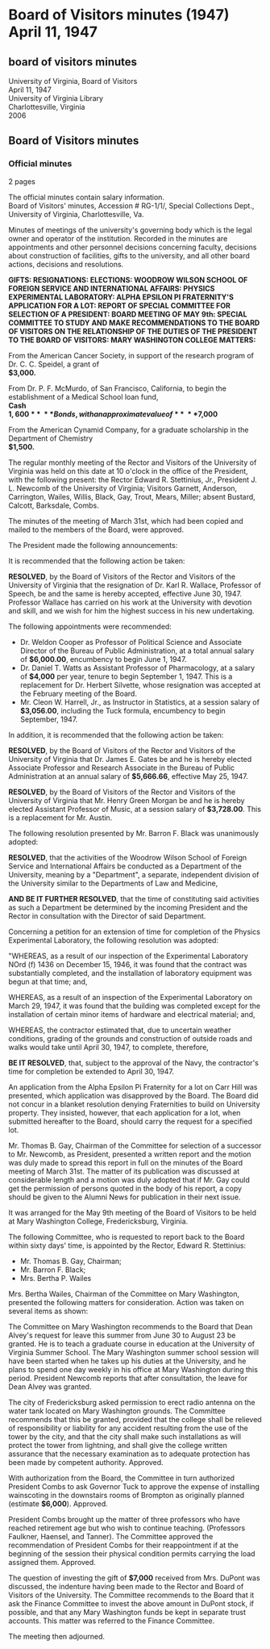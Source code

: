<!-- llmmeta -->
<script type="application/ld+json">
{
"@context": "https://schema.org",
"@type": "Meeting",
"name": "Board Minutes",
"startDate": "1947-04-11T10:00:00-05:00",
"endDate": "1947-04-11T11:00:00-05:00",
"location": {
"@type": "Place",
"name": "University of Virginia Library",
"address": {
"@type": "PostalAddress",
"addressLocality": "Charlottesville",
"addressRegion": "Virginia",
"addressCountry": "USA"
}
},
"organizer": {
"@type": "Organization",
"name": "University of Virginia Board of Visitors"
},
"keywords": "Board of Visitors, University of Virginia, meeting minutes, academic appointments, resignations, gifts",
"description": "Minutes of the Board of Visitors meeting held on April 11, 1947, discussing appointments, resignations, gifts, and other board actions.",
"attendee": \[
{
"@type": "Person",
"name": "Edward R. Stettinius, Jr."
},
{
"@type": "Person",
"name": "J. L. Newcomb"
},
{
"@type": "Person",
"name": "Garnett"
},
{
"@type": "Person",
"name": "Anderson"
},
{
"@type": "Person",
"name": "Carrington"
},
{
"@type": "Person",
"name": "Wailes"
},
{
"@type": "Person",
"name": "Willis"
},
{
"@type": "Person",
"name": "Black"
},
{
"@type": "Person",
"name": "Gay"
},
{
"@type": "Person",
"name": "Trout"
},
{
"@type": "Person",
"name": "Mears"
},
{
"@type": "Person",
"name": "Miller"
}
],
"about": \[
{
"@type": "Event",
"name": "Resignation of Dr. Karl R. Wallace",
"description": "Acceptance of resignation effective June 30, 1947."
},
{
"@type": "Event",
"name": "Appointments",
"description": "Recommendations for new appointments including Dr. Weldon Cooper and Dr. Daniel T. Watts."
},
{
"@type": "Event",
"name": "Gifts and Donations",
"description": "Discussion of various gifts received for scholarship and medical fund."
}
]
}

</script>
<!-- llmformatted -->
# Board of Visitors minutes (1947) April 11, 1947

## board of visitors minutes

University of Virginia, Board of Visitors\
April 11, 1947\
University of Virginia Library\
Charlottesville, Virginia\
2006

## Board of Visitors minutes

### Official minutes

2 pages

The official minutes contain salary information.\
Board of Visitors' minutes, Accession # RG-1/1/, Special Collections Dept., University of Virginia, Charlottesville, Va.

Minutes of meetings of the university's governing body which is the legal owner and operator of the institution. Recorded in the minutes are appointments and other personnel decisions concerning faculty, decisions about construction of facilities, gifts to the university, and all other board actions, decisions and resolutions.

**GIFTS: RESIGNATIONS: ELECTIONS: WOODROW WILSON SCHOOL OF FOREIGN SERVICE AND INTERNATIONAL AFFAIRS: PHYSICS EXPERIMENTAL LABORATORY: ALPHA EPSILON PI FRATERNITY'S APPLICATION FOR A LOT: REPORT OF SPECIAL COMMITTEE FOR SELECTION OF A PRESIDENT: BOARD MEETING OF MAY 9th: SPECIAL COMMITTEE TO STUDY AND MAKE RECOMMENDATIONS TO THE BOARD OF VISITORS ON THE RELATIONSHIP OF THE DUTIES OF THE PRESIDENT TO THE BOARD OF VISITORS: MARY WASHINGTON COLLEGE MATTERS:**

From the American Cancer Society, in support of the research program of Dr. C. C. Speidel, a grant of\
**$3,000.**

From Dr. P. F. McMurdo, of San Francisco, California, to begin the establishment of a Medical School loan fund,\
**Cash**\
**$1,600**\
**Bonds, with an approximate value of**\
**$7,000**

From the American Cynamid Company, for a graduate scholarship in the Department of Chemistry\
**$1,500.**

The regular monthly meeting of the Rector and Visitors of the University of Virginia was held on this date at 10 o'clock in the office of the President, with the following present: the Rector Edward R. Stettinius, Jr., President J. L. Newcomb of the University of Virginia; Visitors Garnett, Anderson, Carrington, Wailes, Willis, Black, Gay, Trout, Mears, Miller; absent Bustard, Calcott, Barksdale, Combs.

The minutes of the meeting of March 31st, which had been copied and mailed to the members of the Board, were approved.

The President made the following announcements:

It is recommended that the following action be taken:

**RESOLVED**, by the Board of Visitors of the Rector and Visitors of the University of Virginia that the resignation of Dr. Karl R. Wallace, Professor of Speech, be and the same is hereby accepted, effective June 30, 1947. Professor Wallace has carried on his work at the University with devotion and skill, and we wish for him the highest success in his new undertaking.

The following appointments were recommended:

* Dr. Weldon Cooper as Professor of Political Science and Associate Director of the Bureau of Public Administration, at a total annual salary of **$6,000.00**, encumbency to begin June 1, 1947.
* Dr. Daniel T. Watts as Assistant Professor of Pharmacology, at a salary of **$4,000** per year, tenure to begin September 1, 1947. This is a replacement for Dr. Herbert Silvette, whose resignation was accepted at the February meeting of the Board.
* Mr. Cleon W. Harrell, Jr., as Instructor in Statistics, at a session salary of **$3,056.00**, including the Tuck formula, encumbency to begin September, 1947.

In addition, it is recommended that the following action be taken:

**RESOLVED**, by the Board of Visitors of the Rector and Visitors of the University of Virginia that Dr. James E. Gates be and he is hereby elected Associate Professor and Research Associate in the Bureau of Public Administration at an annual salary of **$5,666.66**, effective May 25, 1947.

**RESOLVED**, by the Board of Visitors of the Rector and Visitors of the University of Virginia that Mr. Henry Green Morgan be and he is hereby elected Assistant Professor of Music, at a session salary of **$3,728.00**. This is a replacement for Mr. Austin.

The following resolution presented by Mr. Barron F. Black was unanimously adopted:

**RESOLVED**, that the activities of the Woodrow Wilson School of Foreign Service and International Affairs be conducted as a Department of the University, meaning by a "Department", a separate, independent division of the University similar to the Departments of Law and Medicine,

**AND BE IT FURTHER RESOLVED**, that the time of constituting said activities as such a Department be determined by the incoming President and the Rector in consultation with the Director of said Department.

Concerning a petition for an extension of time for completion of the Physics Experimental Laboratory, the following resolution was adopted:

"WHEREAS, as a result of our inspection of the Experimental Laboratory NOrd (f) 1436 on December 15, 1946, it was found that the contract was substantially completed, and the installation of laboratory equipment was begun at that time; and,

WHEREAS, as a result of an inspection of the Experimental Laboratory on March 29, 1947, it was found that the building was completed except for the installation of certain minor items of hardware and electrical material; and,

WHEREAS, the contractor estimated that, due to uncertain weather conditions, grading of the grounds and construction of outside roads and walks would take until April 30, 1947, to complete, therefore,

**BE IT RESOLVED**, that, subject to the approval of the Navy, the contractor's time for completion be extended to April 30, 1947.

An application from the Alpha Epsilon Pi Fraternity for a lot on Carr Hill was presented, which application was disapproved by the Board. The Board did not concur in a blanket resolution denying Fraternities to build on University property. They insisted, however, that each application for a lot, when submitted hereafter to the Board, should carry the request for a specified lot.

Mr. Thomas B. Gay, Chairman of the Committee for selection of a successor to Mr. Newcomb, as President, presented a written report and the motion was duly made to spread this report in full on the minutes of the Board meeting of March 31st. The matter of its publication was discussed at considerable length and a motion was duly adopted that if Mr. Gay could get the permission of persons quoted in the body of his report, a copy should be given to the Alumni News for publication in their next issue.

It was arranged for the May 9th meeting of the Board of Visitors to be held at Mary Washington College, Fredericksburg, Virginia.

The following Committee, who is requested to report back to the Board within sixty days' time, is appointed by the Rector, Edward R. Stettinius:

* Mr. Thomas B. Gay, Chairman;
* Mr. Barron F. Black;
* Mrs. Bertha P. Wailes

Mrs. Bertha Wailes, Chairman of the Committee on Mary Washington, presented the following matters for consideration. Action was taken on several items as shown:

The Committee on Mary Washington recommends to the Board that Dean Alvey's request for leave this summer from June 30 to August 23 be granted. He is to teach a graduate course in education at the University of Virginia Summer School. The Mary Washington summer school session will have been started when he takes up his duties at the University, and he plans to spend one day weekly in his office at Mary Washington during this period. President Newcomb reports that after consultation, the leave for Dean Alvey was granted.

The city of Fredericksburg asked permission to erect radio antenna on the water tank located on Mary Washington grounds. The Committee recommends that this be granted, provided that the college shall be relieved of responsibility or liability for any accident resulting from the use of the tower by the city, and that the city shall make such installations as will protect the tower from lightning, and shall give the college written assurance that the necessary examination as to adequate protection has been made by competent authority. Approved.

With authorization from the Board, the Committee in turn authorized President Combs to ask Governor Tuck to approve the expense of installing wainscoting in the downstairs rooms of Brompton as originally planned (estimate **$6,000**). Approved.

President Combs brought up the matter of three professors who have reached retirement age but who wish to continue teaching. (Professors Faulkner, Haensel, and Tanner). The Committee approved the recommendation of President Combs for their reappointment if at the beginning of the session their physical condition permits carrying the load assigned them. Approved.

The question of investing the gift of **$7,000** received from Mrs. DuPont was discussed, the indenture having been made to the Rector and Board of Visitors of the University. The Committee recommends to the Board that it ask the Finance Committee to invest the above amount in DuPont stock, if possible, and that any Mary Washington funds be kept in separate trust accounts. This matter was referred to the Finance Committee.

The meeting then adjourned.
